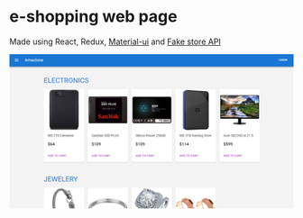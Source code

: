 # e-shopping web page

Made using React, Redux, [Material-ui](https://mui.com/) and [Fake store API](https://fakestoreapi.com/)

![Home Page](./pics/home.png)